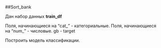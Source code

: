 ##Sort_bank


Дан набор данных **train_df**

Поля, начинающиеся на “cat_” - категориальные. Поля, начинающиеся на “num_” - числовые. gb - target 

Построить модель классификации.
